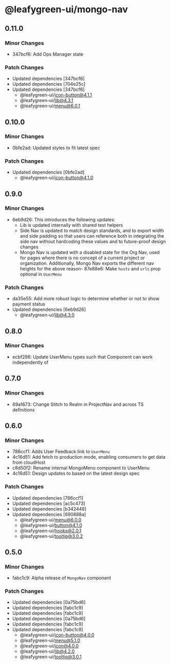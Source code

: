 # @leafygreen-ui/mongo-nav

## 0.11.0

### Minor Changes

- 347bcf6: Add Ops Manager state

### Patch Changes

- Updated dependencies [347bcf6]
- Updated dependencies [704e25c]
- Updated dependencies [347bcf6]
  - @leafygreen-ui/icon-button@4.1.1
  - @leafygreen-ui/lib@4.3.1
  - @leafygreen-ui/menu@6.0.1

## 0.10.0

### Minor Changes

- 0bfe2ad: Updated styles to fit latest spec

### Patch Changes

- Updated dependencies [0bfe2ad]
  - @leafygreen-ui/icon-button@4.1.0

## 0.9.0

### Minor Changes

- 6eb9d26: This introduces the following updates:
  - Lib is updated internally with shared test helpers
  - Side Nav is updated to match design standards, and to export width and side padding so that users can reference both in integrating the side nav without hardcoding these values and to future-proof design changes
  - Mongo Nav is updated with a disabled state for the Org Nav, used for pages where there is no concept of a current project or organization. Additionally, Mongo Nav exports the different nav heights for the above reason- 87e88e6: Make `hosts` and `urls` prop optional in `UserMenu`

### Patch Changes

- da35e55: Add more robust logic to determine whether or not to show payment status
- Updated dependencies [6eb9d26]
  - @leafygreen-ui/lib@4.3.0

## 0.8.0

### Minor Changes

- ecbf286: Update UserMenu types such that Component can work independently of <MongoNav />

## 0.7.0

### Minor Changes

- 69a1673: Change Stitch to Realm in ProjectNav and across TS definitions

## 0.6.0

### Minor Changes

- 786ccf1: Adds User Feedback link to `UserMenu`
- 4c16d51: Add fetch to production mode, enabling consumers to get data from cloudHost
- c8d50f2: Rename internal MongoMenu component to UserMenu
- 4c16d51: Design updates to <MongoNav /> based on the latest design spec

### Patch Changes

- Updated dependencies [786ccf1]
- Updated dependencies [ac5c473]
- Updated dependencies [b342448]
- Updated dependencies [690888a]
  - @leafygreen-ui/menu@6.0.0
  - @leafygreen-ui/button@4.1.0
  - @leafygreen-ui/hooks@2.0.1
  - @leafygreen-ui/tooltip@3.0.2

## 0.5.0

### Minor Changes

- fabc1c9: Alpha release of `MongoNav` component

### Patch Changes

- Updated dependencies [0a75bd6]
- Updated dependencies [fabc1c9]
- Updated dependencies [fabc1c9]
- Updated dependencies [0a75bd6]
- Updated dependencies [fabc1c9]
- Updated dependencies [fabc1c9]
  - @leafygreen-ui/icon-button@4.0.0
  - @leafygreen-ui/menu@5.1.0
  - @leafygreen-ui/icon@4.0.0
  - @leafygreen-ui/lib@4.2.0
  - @leafygreen-ui/tooltip@3.0.1
